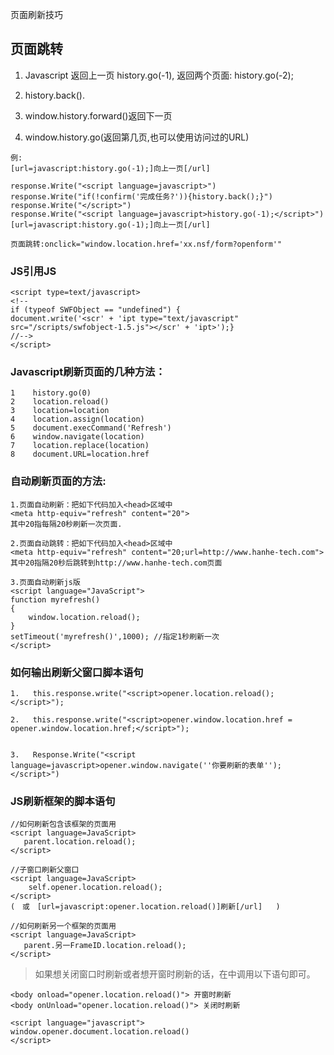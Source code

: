 页面刷新技巧

## 页面跳转

1. Javascript 返回上一页 history.go(-1), 返回两个页面: history.go(-2); 

2. history.back(). 

3. window.history.forward()返回下一页 

4. window.history.go(返回第几页,也可以使用访问过的URL) 
```
例:   
[url=javascript:history.go(-1);]向上一页[/url]  
  
response.Write("<script language=javascript>")  
response.Write("if(!confirm('完成任务?')){history.back();}")  
response.Write("</script>")  
response.Write("<script language=javascript>history.go(-1);</script>")  
[url=javascript:history.go(-1);]向上一页[/url]  
  
页面跳转:onclick="window.location.href='xx.nsf/form?openform'"  
```


### JS引用JS
```
<script type=text/javascript>  
<!--  
if (typeof SWFObject == "undefined") {  
document.write('<scr' + 'ipt type="text/javascript" src="/scripts/swfobject-1.5.js"></scr' + 'ipt>');}  
//-->  
</script>  
```

### Javascript刷新页面的几种方法： 
```
1    history.go(0)  
2    location.reload()  
3    location=location  
4    location.assign(location)  
5    document.execCommand('Refresh')  
6    window.navigate(location)  
7    location.replace(location)  
8    document.URL=location.href  
```

### 自动刷新页面的方法: 
```
1.页面自动刷新：把如下代码加入<head>区域中  
<meta http-equiv="refresh" content="20">  
其中20指每隔20秒刷新一次页面.  
  
2.页面自动跳转：把如下代码加入<head>区域中  
<meta http-equiv="refresh" content="20;url=http://www.hanhe-tech.com">  
其中20指隔20秒后跳转到http://www.hanhe-tech.com页面  
  
3.页面自动刷新js版  
<script language="JavaScript">  
function myrefresh()  
{  
    window.location.reload();  
}  
setTimeout('myrefresh()',1000); //指定1秒刷新一次  
</script>  
```

### 如何输出刷新父窗口脚本语句 
```
1.   this.response.write("<script>opener.location.reload();</script>");  
  
2.   this.response.write("<script>opener.window.location.href = opener.window.location.href;</script>");  
  
  
3.   Response.Write("<script language=javascript>opener.window.navigate(''你要刷新的表单'');</script>") 
```

### JS刷新框架的脚本语句 
```
//如何刷新包含该框架的页面用  
<script language=JavaScript>  
   parent.location.reload();  
</script>  
  
//子窗口刷新父窗口  
<script language=JavaScript>  
    self.opener.location.reload();  
</script>  
(　或　[url=javascript:opener.location.reload()]刷新[/url]   )  
  
//如何刷新另一个框架的页面用  
<script language=JavaScript>  
   parent.另一FrameID.location.reload();  
</script>  
```

> 如果想关闭窗口时刷新或者想开窗时刷新的话，在<body>中调用以下语句即可。
```
<body onload="opener.location.reload()"> 开窗时刷新  
<body onUnload="opener.location.reload()"> 关闭时刷新  
  
<script language="javascript">  
window.opener.document.location.reload()  
</script>  
```
